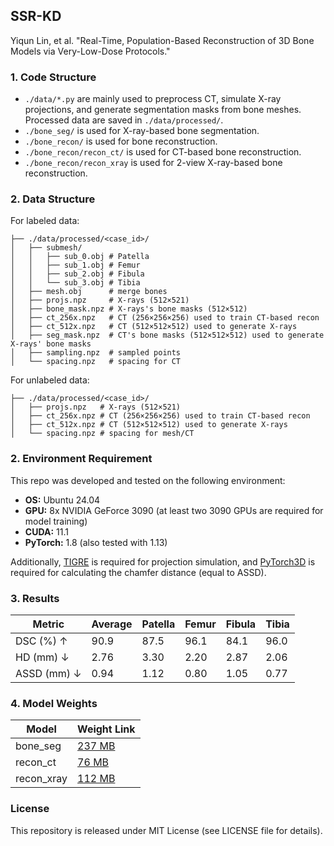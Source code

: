 ## SSR-KD

Yiqun Lin, et al. "Real-Time, Population-Based Reconstruction of 3D Bone Models via Very-Low-Dose Protocols."

### 1. Code Structure

- `./data/*.py` are mainly used to preprocess CT, simulate X-ray projections, and generate segmentation masks from bone meshes. Processed data are saved in `./data/processed/`.
- `./bone_seg/` is used for X-ray-based bone segmentation.
- `./bone_recon/` is used for bone reconstruction.
- `./bone_recon/recon_ct/` is used for CT-based bone reconstruction.
- `./bone_recon/recon_xray` is used for 2-view X-ray-based bone reconstruction.

### 2. Data Structure

For labeled data:

````shell
├── ./data/processed/<case_id>/
│   ├── submesh/
│   │   ├── sub_0.obj # Patella
│   │   ├── sub_1.obj # Femur
│   │   ├── sub_2.obj # Fibula
│   │   └── sub_3.obj # Tibia
│   ├── mesh.obj      # merge bones
│   ├── projs.npz     # X-rays (512×521)
│   ├── bone_mask.npz # X-rays's bone masks (512×512)
│   ├── ct_256x.npz   # CT (256×256×256) used to train CT-based recon
│   ├── ct_512x.npz   # CT (512×512×512) used to generate X-rays
│   ├── seg_mask.npz  # CT's bone masks (512×512×512) used to generate X-rays' bone masks
│   ├── sampling.npz  # sampled points
│   └── spacing.npz   # spacing for CT
````

For unlabeled data:

````shell
├── ./data/processed/<case_id>/
│   ├── projs.npz   # X-rays (512×521)
│   ├── ct_256x.npz # CT (256×256×256) used to train CT-based recon
│   ├── ct_512x.npz # CT (512×512×512) used to generate X-rays
│   └── spacing.npz # spacing for mesh/CT
````

### 2. Environment Requirement

This repo was developed and tested on the following environment:

- **OS:** Ubuntu 24.04
- **GPU:** 8x NVIDIA GeForce 3090 (at least two 3090 GPUs are required for model training)
- **CUDA:** 11.1
- **PyTorch:** 1.8 (also tested with 1.13)

Additionally,  [TIGRE](https://github.com/CERN/TIGRE) is required for projection simulation, and [PyTorch3D](https://github.com/facebookresearch/pytorch3d) is required for calculating the chamfer distance (equal to ASSD).

### 3. Results

| Metric      | Average | Patella | Femur | Fibula | Tibia |
| ----------- | ------- | ------- | ----- | ------ | ----- |
| DSC (%) ↑   | 90.9    | 87.5    | 96.1  | 84.1   | 96.0  |
| HD (mm) ↓   | 2.76    | 3.30    | 2.20  | 2.87   | 2.06  |
| ASSD (mm) ↓ | 0.94    | 1.12    | 0.80  | 1.05   | 0.77  |

### 4. Model Weights

| Model      | Weight Link                                                  |
| ---------- | ------------------------------------------------------------ |
| bone_seg   | [237 MB](https://drive.google.com/file/d/1B_Jd1wqTN4cXMBTWbCJlzQTOkIdxyBRM/view?usp=sharing) |
| recon_ct   | [76 MB](https://drive.google.com/file/d/1MCO0lqHPTLCzkkxy16159lvbHyO1QHK2/view?usp=sharing) |
| recon_xray | [112 MB](https://drive.google.com/file/d/1_OySQkscbht-kj78JnaZMPRFQzPVmbHD/view?usp=sharing) |

### License

This repository is released under MIT License (see LICENSE file for details).
